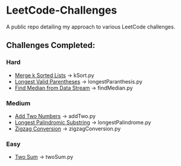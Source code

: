 # LeetCode-Challenges

A public repo detailing my approach to various LeetCode challenges.

## Challenges Completed:

### Hard

- [Merge k Sorted Lists](https://leetcode.com/problems/merge-k-sorted-lists) -> kSort.py
- [Longest Valid Parentheses](https://leetcodecom/problems/longest-valid-parentheses/) -> longestParanthesis.py
- [Find Median from Data Stream](https://leetcode.com/problems/find-median-from-data-stream/) -> findMedian.py

### Medium

- [Add Two Numbers](https://leetcodecom/problems/add-two-numbers/description/) -> addTwo.py
- [Longest Palindromic Substring](https://leetcode.com/problems/longest-palindromic-substring/) -> longestPalindrome.py
- [Zigzag Conversion](https://leetcode.com/problems/zigzag-conversion/) -> zigzagConversion.py

### Easy

- [Two Sum](https://leetcode.com/problems/two-sum/description/) -> twoSum.py
